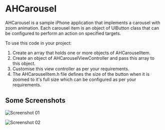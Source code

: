 AHCarousel
==========

AHCarousel is a sample iPhone application that implements a carousel with zoom animation. Each carousel item is an object of UIButton class that can be configured to perform an action on specified targets.

To use this code in your project: 

1. Create an array that holds one or more objects of AHCarouselItem.
2. Create an object of AHCarouselViewController and pass this array to this object.
3. Customise this view controller as per your requirements. 
4. The AHCarouselItem.h file defines the size of the button when it is zoomed to it's full size which can be configured as per your requirements.

## Some Screenshots

![Screenshot 01](https://github.com/ahmedomer/AHCarousel/tree/master/Carousel/Screenshots/screenshot-01.png)

![Screenshot 02](https://github.com/ahmedomer/AHCarousel/tree/master/Carousel/Screenshots/screenshot-02.png)